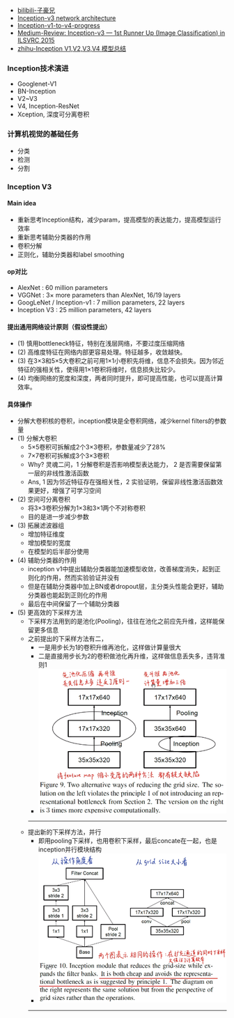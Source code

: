 - [bilibili-子豪兄](https://www.bilibili.com/video/BV1r7411X7LC?p=4)
- [Inception-v3 network architecture](https://miro.medium.com/max/1400/1*gqKM5V-uo2sMFFPDS84yJw.png)
- [Inception-v1-to-v4-progress](https://www.itread01.com/content/1544969366.html)
- [Medium-Review: Inception-v3 — 1st Runner Up (Image Classification) in ILSVRC 2015](https://medium.com/@sh.tsang/review-inception-v3-1st-runner-up-image-classification-in-ilsvrc-2015-17915421f77c)
- [zhihu-Inception V1,V2,V3,V4 模型总结](https://zhuanlan.zhihu.com/p/52802896)

### Inception技术演进
- Googlenet-V1
- BN-Inception
- V2~V3
- V4, Inception-ResNet
- Xception, 深度可分离卷积

### 计算机视觉的基础任务
- 分类
- 检测
- 分割

### Inception V3
#### Main idea
- 重新思考Inception结构，减少param，提高模型的表达能力，提高模型运行效率
- 重新思考辅助分类器的作用
- 卷积分解
- 正则化，辅助分类器和label smoothing

#### op对比
- AlexNet : 60 million parameters
- VGGNet : 3× more parameters than AlexNet, 16/19 layers
- GoogLeNet / Inception-v1 : 7 million parameters, 22 layers
- Inception V3 : 25 million parameters, 42 layers

#### 提出通用网络设计原则（假设性提出）
- (1) 慎用bottleneck特征，特别在浅层网络，不要过度压缩网络
- (2) 高维度特征在网络内部更容易处理。特征越多，收敛越快。
- (3) 在3×3和5×5大卷积之前可用1×1小卷积先将维，信息不会损失。因为邻近特征的强相关性，使得用1×1卷积将维时，信息损失比较少。
- (4) 均衡网络的宽度和深度，两者同时提升，即可提高性能，也可以提高计算效率。

#### 具体操作
- 分解大卷积核的卷积，inception模块是全卷积网络，减少kernel filters的参数量
- (1) 分解大卷积
  - 5×5卷积可拆解成2个3×3卷积，参数量减少了28%
  - 7×7卷积可拆解成3个3×3卷积
  - Why? 灵魂二问，1 分解卷积是否影响模型表达能力， 2 是否需要保留第一层的非线性激活函数
  - Ans, 1 因为邻近特征存在强相关性，2 实验证明，保留非线性激活函数效果更好，增强了可学习空间
- (2) 空间可分离卷积
  - 将3×3卷积分解为1×3和3×1两个不对称卷积
  - 目的是进一步减少参数
- (3) 拓展滤波器组
  - 增加特征维度
  - 增加模型的宽度
  - 在模型的后半部分使用
- (4) 辅助分类器的作用
  - inception v1中提出辅助分类器能加速模型收敛，改善梯度消失，起到正则化的作用，然而实验验证并没有
  - 但是在辅助分类器中加上BN或者dropout层，主分类头性能会更好，辅助分类器也能起到正则化的作用
  - 最后在中间保留了一个辅助分类器
- (5) 更高效的下采样方法
  - 下采样方法用到的是池化(Pooling)，往往在池化之前应先升维，这样能保留更多信息
  - 之前提出的下采样方法有二，
    - 一是用步长为1的卷积升维再池化，这样做计算量很大
    - 二是直接用步长为2的卷积做池化再升维，这样做信息丢失多，违背准则1
    - ![Two ways to reduce grid size](asserts/inception-v2-v3/two-ways-reducing.png)
    ---
  - 提出新的下采样方法，并行
    - 即用pooling下采样，也用卷积下采样，最后concate在一起，也是inception并行模块结构
    - ![Efficent reducing grid size](asserts/inception-v2-v3/efficent-reducing-grid-size.png)
    ---
